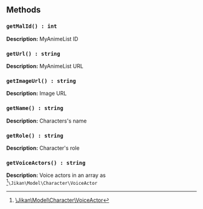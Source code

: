 ## Methods
### `getMalId() : int`
**Description:** MyAnimeList ID

### `getUrl() : string`
**Description:** MyAnimeList URL

### `getImageUrl() : string`
**Description:** Image URL

### `getName() : string`
**Description:** Characters's name

### `getRole() : string`
**Description:** Character's role

### `getVoiceActors() : string`
**Description:** Voice actors in an array as [^1]`\Jikan\Model\Character\VoiceActor`

[^1]: [\Jikan\Model\Character\VoiceActor](/objects/model/character/voice-actor)